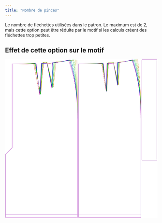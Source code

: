 ```yaml
---
title: "Nombre de pinces"
---
```


Le nombre de fléchettes utilisées dans le patron. Le maximum est de 2, mais cette option peut être réduite par le motif si les calculs créent des fléchettes trop petites.

## Effet de cette option sur le motif

![Cette image montre l'effet de cette option en superposant plusieurs variantes qui ont une valeur différente pour cette option](penelope_nrofdarts_sample.svg "Effet de cette option sur le motif")
